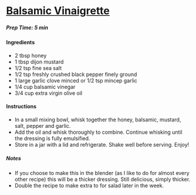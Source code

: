 # [Balsamic Vinaigrette](https://barefeetinthekitchen.com/best-balsamic-vinaigrette/) 
##### Prep Time: 5 min 

#### Ingredients 
* 2 tbsp honey
* 1 tbsp dijon mustard
* 1/2 tsp fine sea salt
* 1/2 tsp freshly crushed black pepper finely ground
* 1 large garlic clove minced or 1/2 tsp mincep garlic
* 1/4 cup balsamic vinegar
* 3/4 cup extra virgin olive oil 

#### Instructions
* In a small mixing bowl, whisk together the honey, balsamic, mustard, salt, pepper and garlic.  
* Add the oil and whisk thoroughly to combine. Continue whisking until the dressing is fully emulsified.
* Store in a jar with a lid and refrigerate. Shake well before serving. Enjoy!

##### Notes
* If you choose to make this in the blender (as I like to do for almost every other recipe) this will be a thicker dressing. Still delicious, simply thicker. 
* Double the recipe to make extra to for salad later in the week.

